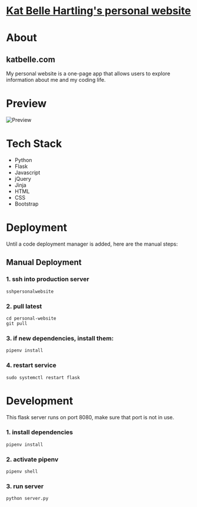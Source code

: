 # [Kat Belle Hartling's personal website](http://www.katbelle.com)

# About

## katbelle.com

My personal website is a one-page app that allows users to explore information about me and my coding life.

# Preview

![Preview](/static/gif/kats_website.gif)

# Tech Stack

* Python
* Flask
* Javascript
* jQuery
* Jinja
* HTML
* CSS
* Bootstrap

# Deployment
Until a code deployment manager is added, here are the manual steps:

## Manual Deployment

### 1. ssh into production server
```
sshpersonalwebsite
```

### 2. pull latest
```
cd personal-website
git pull
```

### 3. if new dependencies, install them:
```
pipenv install
```

### 4. restart service
```
sudo systemctl restart flask
```

# Development
This flask server runs on port 8080, make sure that port is not in use.

### 1. install dependencies
```
pipenv install
```

### 2. activate pipenv
```
pipenv shell
```

### 3. run server
```
python server.py
```

